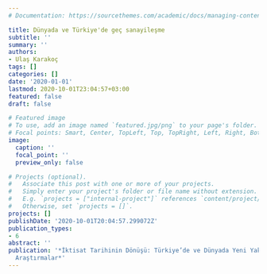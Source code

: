 ```yaml
---
# Documentation: https://sourcethemes.com/academic/docs/managing-content/

title: Dünyada ve Türkiye'de geç sanayileşme
subtitle: ''
summary: ''
authors:
- Ulaş Karakoç
tags: []
categories: []
date: '2020-01-01'
lastmod: 2020-10-01T23:04:57+03:00
featured: false
draft: false

# Featured image
# To use, add an image named `featured.jpg/png` to your page's folder.
# Focal points: Smart, Center, TopLeft, Top, TopRight, Left, Right, BottomLeft, Bottom, BottomRight.
image:
  caption: ''
  focal_point: ''
  preview_only: false

# Projects (optional).
#   Associate this post with one or more of your projects.
#   Simply enter your project's folder or file name without extension.
#   E.g. `projects = ["internal-project"]` references `content/project/deep-learning/index.md`.
#   Otherwise, set `projects = []`.
projects: []
publishDate: '2020-10-01T20:04:57.299072Z'
publication_types:
- 6
abstract: ''
publication: '*İktisat Tarihinin Dönüşü: Türkiye’de ve Dünyada Yeni Yaklaşımlar ve
  Araştırmalar*'
---
```

